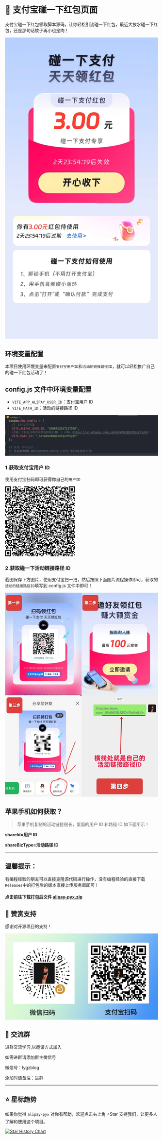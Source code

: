 <!--
 * @Author: 羚羊公子
 * @FilePath: \alipay-pyx\README.md
-->

# 🥂 支付宝碰一下红包页面

支付宝碰一下红包领取脚本源码，让你轻松引流碰一下红包，最近大放水碰一下红包，还是那句话蚊子再小也是肉！

![](https://raw.githubusercontent.com/lygzblog/githubImg/refs/heads/main/alipay-pyx3.webp)

## 环境变量配置

本项目使用环境变量来配置`支付宝用户ID`和`活动的链接路径ID`，就可以轻松推广自己的碰一下红包活动了！

## config.js 文件中环境变量配置

- `VITE_APP_ALIPAY_USER_ID`：支付宝用户 ID
- `VITE_PATH_ID`：活动的链接路径 ID

![](https://raw.githubusercontent.com/lygzblog/githubImg/refs/heads/main/alipay-pyx2.webp)

### 1.获取支付宝用户 ID

使用支付宝扫码即可获得你自己的`用户ID`

![](https://raw.githubusercontent.com/lygzblog/githubImg/refs/heads/main/alipay-hb-3.jpg)

### 2.获取碰一下活动链接路径 ID

截图保存下方图片，使用支付宝扫一扫，然后按照下面图片流程操作即可，获取的`活动的链接路径ID`填写到 config.js 文件中即可！

![](https://raw.githubusercontent.com/lygzblog/githubImg/refs/heads/main/alipay-pyx1.webp)

## 苹果手机如何获取？

> 苹果手机复制的活动链接很长，里面的用户 ID 和路径 ID 如下面所示！

**shareId=用户 ID**

**shareBizType=活动路径 ID**

---

## 温馨提示：

有编程经验的朋友可以直接克隆源代码进行操作，没有编程经验的直接下载`Releases`中的打包后的版本直接上传服务器即可！

#### 点击前往下载打包后文件 [alipay-pyx.zip](https://github.com/lygzblog/alipay-pyx/releases)

## 💸 赞赏支持

感谢对开源项目的支持！

![](https://raw.githubusercontent.com/lygzblog/githubImg/refs/heads/main/dashang.webp)

## 💬 交流群

进群交流学习,以邀请方式加入

如需进群请添加群主微信号

微信号：lygzblog

添加时请备注：进群

---

## ⭐ 星标趋势

如果你觉得 `alipay-pyx` 对你有帮助，欢迎点击右上角 ⭐Star 支持我们，让更多人了解和使用这个项目。

[![Star History Chart](https://api.star-history.com/svg?repos=lygzblog/alipay-pyx&type=Date)](https://www.star-history.com/#lygzblog/alipay-pyx&Date)
